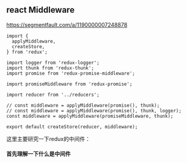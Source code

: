 ## react Middleware

https://segmentfault.com/a/1190000007248878

```
import {
  applyMiddleware,
  createStore,
} from 'redux';

import logger from 'redux-logger';
import thunk from 'redux-thunk';
import promise from 'redux-promise-middleware';

import promiseMiddleware from 'redux-promise';

import reducer from '../reducers';

// const middleware = applyMiddleware(promise(), thunk);
// const middleware = applyMiddleware(promise(), thunk, logger);
const middleware = applyMiddleware(promiseMiddleware, thunk);

export default createStore(reducer, middleware);
```

这里主要研究一下redux的中间件：

#### 首先理解一下什么是中间件


